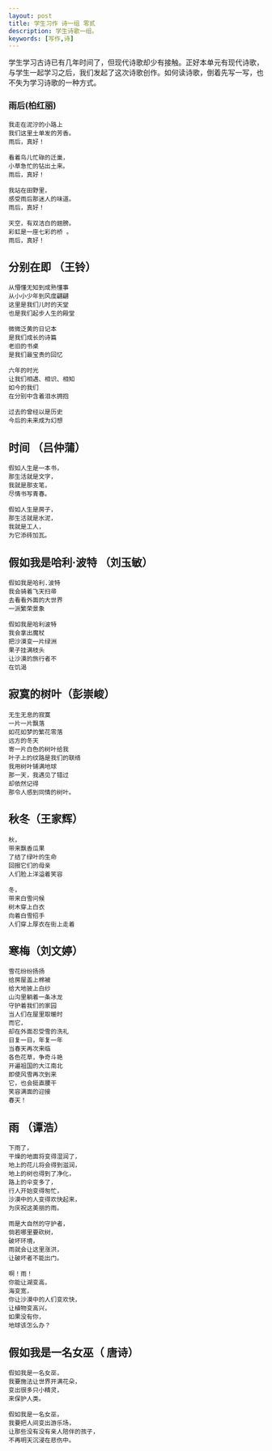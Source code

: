 ```yaml
---
layout: post
title: 学生习作 诗一组 零贰
description: 学生诗歌一组。
keywords: [写作,诗]
---
```

学生学习古诗已有几年时间了，但现代诗歌却少有接触。正好本单元有现代诗歌，与学生一起学习之后，我们发起了这次诗歌创作。如何读诗歌，倒着先写一写，也不失为学习诗歌的一种方式。

### 雨后(柏红丽)
```
我走在泥泞的小路上
我们这里土单发的芳香。
雨后，真好！

看着鸟儿忙碌的迁巢，
小草急忙的钻出土来。
雨后，真好！

我站在田野里，
感受雨后那迷人的味道。
雨后，真好！

天空，有双洁白的翅膀。
彩虹是一座七彩的桥 。
雨后，真好！
```

## 分别在即 （王铃）
```
从懵懂无知到成熟懂事
从小小少年到风度翩翩
这里是我们儿时的天堂
也是我们起步人生的殿堂

微微泛黄的日记本
是我们成长的诗篇
老旧的书桌
是我们最宝贵的回忆

六年的时光
让我们相遇、相识、相知
如今的我们   
在分别中含着泪水拥抱

过去的曾经以是历史
今后的未来成为幻想
```

## 时间 （吕仲蒲）
```
假如人生是一本书，
那生活就是文字，
我就是那支笔，
尽情书写青春。

假如人生是房子，
那生活就是水泥，
我就是工人，
为它添砖加瓦。
```

## 假如我是哈利·波特 （刘玉敏）
   ```
假如我是哈利.波特
我会骑着飞天扫帚
去看看外面的大世界
一派繁荣景象

假如我是哈利波特
我会拿出魔杖
把沙漠变一片绿洲
果子挂满枝头
让沙漠的旅行者不
在饥渴
```

## 寂寞的树叶（彭崇峻）
```
无生无息的寂寞
一片一片飘落
如花如梦的繁花零落
远方的冬天
寄一片白色的树叶给我
叶子上的纹路是我们的联络
我用树叶铺满地球
那一天，我遇见了错过
却依然记得
那令人感到同情的树叶。
```

## 秋冬（王家辉）
```
秋，
带来飘香瓜果
了结了绿叶的生命
回报它们的母亲
人们脸上洋溢着笑容

冬，
带来白雪问候
树木穿上白衣
向着白雪招手
人们穿上厚衣在街上走着
```

## 寒梅（刘文婷）
```
雪花纷纷扬扬
给房屋盖上棉被
给大地披上白纱
山沟里躺着一条冰龙
守护着我们的家园
当人们在屋里取暖时
而它，
却在外面忍受雪的洗礼
日复一日，年复一年
当春天再次来临
各色花草，争奇斗艳
开遍祖国的大江南北
即使风雪再次到来
它，也会挺直腰干
笑容满面的迎接   
春天！                                  
```

## 雨 （谭浩）
```
下雨了，
干燥的地面将变得湿润了，
地上的花儿将会得到滋润，
地上的树也得到了净化，
路上的伞变多了，
行人开始变得匆忙，
沙漠中的人变得欢快起来，
为庆祝这美丽的雨。

雨是大自然的守护者，
倘若哪里要砍树，
破坏环境，
雨就会让这里涨洪，
让破坏者不能出门。

啊！雨！
你能让湖变高，
海变宽，
你让沙漠中的人们变欢快，
让植物变高兴，
如果没有你，
地球该怎么办？
```

## 假如我是一名女巫（ 唐诗）
```
假如我是一名女巫，
我要施法让世界开满花朵，
变出很多只小精灵，
来保护人类。

假如我是一名女巫，
我要把人间变出游乐场，
让那些没有没有亲人陪伴的孩子，
不再明天沉浸在悲伤中。
```
